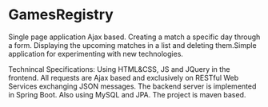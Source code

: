 # GamesRegistry
Single page application Ajax based. Creating a match a specific day through a form. Displaying the upcoming matches in a list and deleting them.Simple application for experimenting with new technologies.

Technincal Specifications:
Using HTML&CSS, JS and JQuery in the frontend. All requests are Ajax based and exclusively on RESTful Web Services exchanging JSON messages. The backend server is implemented in Spring Boot. Also using MySQL and JPA. The project is maven based.
